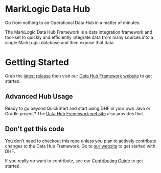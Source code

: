 # MarkLogic Data Hub

Go from nothing to an Operational Data Hub in a matter of minutes.  

The MarkLogic Data Hub Framework is a data integration framework and tool-set to quickly and efficiently integrate data from many sources into a single MarkLogic database and then expose that data.

# Getting Started
Grab the [latest release](https://github.com/marklogic-community/marklogic-data-hub/releases) then visit our [Data Hub Framework website](https://marklogic-community.github.io/marklogic-data-hub/) to get started.


## Advanced Hub Usage
Ready to go beyond QuickStart and start using DHF in your own Java or Gradle project? The [Data Hub Framework website](https://marklogic-community.github.io/) also provides that.

## Don't get this code
You don't need to checkout this repo unless you plan to actively contribute changes to the Data Hub Framework. Go to [our website](https://marklogic-community.github.io/marklogic-data-hub/) to get started with DHF.

If you really do want to contribute, see our [Contributing Guide](https://github.com/marklogic-community/marklogic-data-hub/blob/master/CONTRIBUTING.md) to get started.
